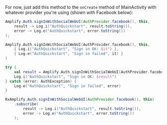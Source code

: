 For now, just add this method to the `onCreate` method of MainActivity with whatever provider you're using (shown with Facebook below):

<amplify-block-switcher>
<amplify-block name="Java">

```java
Amplify.Auth.signInWithSocialWebUI(AuthProvider.facebook(), this,
    result -> Log.i("AuthQuickstart", result.toString()),
    error -> Log.e("AuthQuickstart", error.toString())
);
```

</amplify-block>
<amplify-block name="Kotlin - Callbacks">

```kotlin
Amplify.Auth.signInWithSocialWebUI(AuthProvider.facebook(), this,
    { Log.i("AuthQuickstart", "Sign in OK: $it") },
    { Log.e("AuthQuickstart", "Sign in failed", it) }
)
```

</amplify-block>
<amplify-block name="Kotlin - Coroutines (Beta)">

```kotlin
try {
    val result = Amplify.Auth.signInWithSocialWebUI(AuthProvider.facebook(), this)
    Log.i("AuthQuickstart", "Sign in OK: $result")
} catch (error: AuthException) {
    Log.e("AuthQuickstart", "Sign in failed", error)
}
```

</amplify-block>
<amplify-block name="RxJava">

```java
RxAmplify.Auth.signInWithSocialWebUI(AuthProvider.facebook(), this)
    .subscribe(
        result -> Log.i("AuthQuickstart", result.toString()),
        error -> Log.e("AuthQuickstart", error.toString())
    );
```

</amplify-block>
</amplify-block-switcher>
